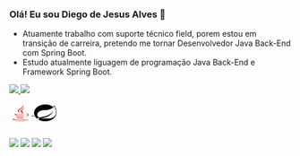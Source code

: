 ### Olá! Eu sou Diego de Jesus Alves 👋

- Atuamente trabalho com suporte técnico field, porem estou em transição de carreira, pretendo me tornar Desenvolvedor Java Back-End com Spring Boot.
- Estudo atualmente liguagem de programação Java Back-End e Framework Spring Boot.
<div>
  <a href="https://github.com/Djalves424">
  <img height="150em" src="https://github-readme-stats-eight-theta.vercel.app/api?username=Djalves424&show_icons=true&theme=tokyonight&include_all_commits=true&count_private=true"/>
  <img height="150em" src="https://github-readme-stats-eight-theta.vercel.app/api/top-langs/?username=Djalves424&layout=compact&langs_count=8&theme=tokyonight"/>
<div>
  
  <div style="display: inline_block"><br>
  <img align="center" alt="Diego-Java" height="30" width="40" src="https://raw.githubusercontent.com/devicons/devicon/master/icons/java/java-plain.svg">
  <img align="center" alt="Diego-Spring" height="30" width="40" src="https://raw.githubusercontent.com/devicons/devicon/master/icons/spring/spring-plain.svg">
</div>
  
  ##
  
  <div> 
  <a href="https://instagram.com/diego.jalves.1" target="_blank"><img src="https://img.shields.io/badge/-Instagram-%23E4405F?style=for-the-badge&logo=instagram&logoColor=white" target="_blank"></a>
 <a href="https://discord.gg/Diego Alves#8669" target="_blank"><img src="https://img.shields.io/badge/Discord-7289DA?style=for-the-badge&logo=discord&logoColor=white" target="_blank"></a> 
  <a href = "mailto:djalves424@gmail.com"><img src="https://img.shields.io/badge/-Gmail-%23333?style=for-the-badge&logo=gmail&logoColor=white" target="_blank"></a>
  <a href="https://www.linkedin.com/in/diego-de-jesus-alves-474513119/" target="_blank"><img src="https://img.shields.io/badge/-LinkedIn-%230077B5?style=for-the-badge&logo=linkedin&logoColor=white" target="_blank"></a> 
  
</div>
